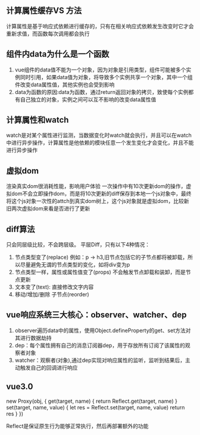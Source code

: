 ## 计算属性缓存VS 方法
  计算属性是基于响应式依赖进行缓存的，只有在相关响应式依赖发生改变时它才会重新求值，而函数每次调用都会执行

## 组件内data为什么是一个函数
  1. vue组件的data值不能为一个对象，因为对象是引用类型，组件可能被多个实例同时引用，如果data值为对象，将导致多个实例共享一个对象，其中一个组件改变data属性值，其他实例也会受到影响
  2. data为函数的原因:data为函数，通过return返回对象的拷贝，致使每个实例都有自己独立的对象，实例之间可以互不影响的改变data属性值

## 计算属性和watch
  watch是对某个属性进行监测，当数据变化时watch就会执行，并且可以在watch中进行异步操作，计算属性是他依赖的模块任意一个发生变化才会变化，并且不能进行异步操作

## 虚拟dom
渲染真实dom很消耗性能，影响用户体验
一次操作中有10次更新dom的操作，虚拟dom不会立即操作dom，而是将10次更新的diff保存到本地一个js对象中，最终将这个js对象一次性的attch到真实dom树上，这个js对象就是虚拟dom，比较新旧两次虚拟dom来看是否进行了更新

## diff算法
只会同层级比较，不会跨层级。
平层Diff，只有以下4种情况：
1. 节点类型变了(replace)
例如：p -> h3,旧节点包括它的子节点都将被卸载，所以尽量避免无谓的节点类型的变化，如将div变为p
2. 节点类型一样，属性或属性值变了(props)
不会触发节点卸载和装卸，而是节点更新
3. 文本变了(text): 直接修改文字内容
4. 移动/增加/删除 子节点(reorder)

## vue响应系统三大核心：observer、watcher、dep
1. observer遍历data中的属性，使用Object.defineProperty的get、set方法对其进行数据劫持
2. dep：每个属性拥有自己的消息订阅器dep，用于存放所有订阅了该属性的观察者对象
3. watcher：观察者(对象),通过dep实现对响应属性的监听，监听到结果后，主动触发自己的回调进行响应

## vue3.0
new Proxy(obj, {
  get(target, name) {
    return Reflect.get(target, name)
  }
  set(target, name, value) {
    let res = Reflect.set(target, name, value)
    return res
  }
})

Reflect是保证原生行为能够正常执行，然后再部署额外的功能